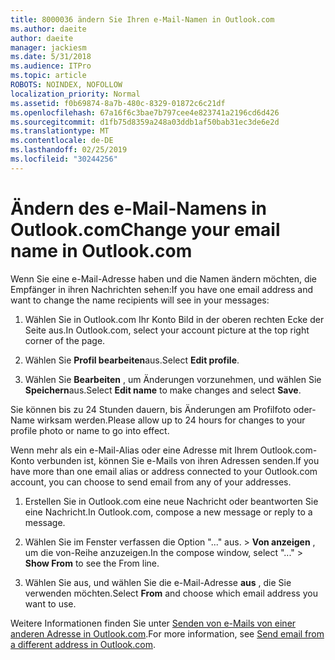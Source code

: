 ```yaml
---
title: 8000036 ändern Sie Ihren e-Mail-Namen in Outlook.com
ms.author: daeite
author: daeite
manager: jackiesm
ms.date: 5/31/2018
ms.audience: ITPro
ms.topic: article
ROBOTS: NOINDEX, NOFOLLOW
localization_priority: Normal
ms.assetid: f0b69874-8a7b-480c-8329-01872c6c21df
ms.openlocfilehash: 67a16f6c3bae7b797cee4e823741a2196cd6d426
ms.sourcegitcommit: d1fb75d8359a248a03ddb1af50bab31ec3de6e2d
ms.translationtype: MT
ms.contentlocale: de-DE
ms.lasthandoff: 02/25/2019
ms.locfileid: "30244256"
---
```

# <a name="change-your-email-name-in-outlookcom"></a><span data-ttu-id="dbeef-102">Ändern des e-Mail-Namens in Outlook.com</span><span class="sxs-lookup"><span data-stu-id="dbeef-102">Change your email name in Outlook.com</span></span>

<span data-ttu-id="dbeef-103">Wenn Sie eine e-Mail-Adresse haben und die Namen ändern möchten, die Empfänger in ihren Nachrichten sehen:</span><span class="sxs-lookup"><span data-stu-id="dbeef-103">If you have one email address and want to change the name recipients will see in your messages:</span></span>
  
1. <span data-ttu-id="dbeef-104">Wählen Sie in Outlook.com Ihr Konto Bild in der oberen rechten Ecke der Seite aus.</span><span class="sxs-lookup"><span data-stu-id="dbeef-104">In Outlook.com, select your account picture at the top right corner of the page.</span></span>
    
2. <span data-ttu-id="dbeef-105">Wählen Sie **Profil bearbeiten**aus.</span><span class="sxs-lookup"><span data-stu-id="dbeef-105">Select **Edit profile**.</span></span> 
    
3. <span data-ttu-id="dbeef-106">Wählen Sie **Bearbeiten** , um Änderungen vorzunehmen, und wählen Sie **Speichern**aus.</span><span class="sxs-lookup"><span data-stu-id="dbeef-106">Select **Edit name** to make changes and select **Save**.</span></span> 
    
<span data-ttu-id="dbeef-107">Sie können bis zu 24 Stunden dauern, bis Änderungen am Profilfoto oder-Name wirksam werden.</span><span class="sxs-lookup"><span data-stu-id="dbeef-107">Please allow up to 24 hours for changes to your profile photo or name to go into effect.</span></span>
  
<span data-ttu-id="dbeef-108">Wenn mehr als ein e-Mail-Alias oder eine Adresse mit Ihrem Outlook.com-Konto verbunden ist, können Sie e-Mails von ihren Adressen senden.</span><span class="sxs-lookup"><span data-stu-id="dbeef-108">If you have more than one email alias or address connected to your Outlook.com account, you can choose to send email from any of your addresses.</span></span>
  
1. <span data-ttu-id="dbeef-109">Erstellen Sie in Outlook.com eine neue Nachricht oder beantworten Sie eine Nachricht.</span><span class="sxs-lookup"><span data-stu-id="dbeef-109">In Outlook.com, compose a new message or reply to a message.</span></span>
    
2. <span data-ttu-id="dbeef-110">Wählen Sie im Fenster verfassen die Option "..." aus. \> **Von anzeigen** , um die von-Reihe anzuzeigen.</span><span class="sxs-lookup"><span data-stu-id="dbeef-110">In the compose window, select "..." \> **Show From** to see the From line.</span></span> 
    
3. <span data-ttu-id="dbeef-111">Wählen Sie aus, und wählen Sie die e-Mail-Adresse **aus** , die Sie verwenden möchten.</span><span class="sxs-lookup"><span data-stu-id="dbeef-111">Select **From** and choose which email address you want to use.</span></span> 
    
<span data-ttu-id="dbeef-112">Weitere Informationen finden Sie unter [Senden von e-Mails von einer anderen Adresse in Outlook.com](https://go.microsoft.com/fwlink/p/?linkid=2001701&amp;clcid=0x409).</span><span class="sxs-lookup"><span data-stu-id="dbeef-112">For more information, see [Send email from a different address in Outlook.com](https://go.microsoft.com/fwlink/p/?linkid=2001701&amp;clcid=0x409).</span></span>
  

